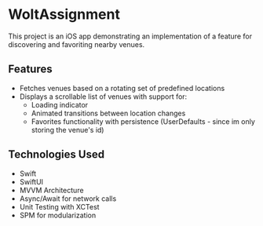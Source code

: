 # WoltAssignment

This project is an iOS app demonstrating an implementation of a feature for discovering and favoriting nearby venues. 

## Features

- Fetches venues based on a rotating set of predefined locations
- Displays a scrollable list of venues with support for:
  - Loading indicator
  - Animated transitions between location changes
  - Favorites functionality with persistence (UserDefaults - since im only storing the venue's id)
  

## Technologies Used

- Swift
- SwiftUI
- MVVM Architecture
- Async/Await for network calls
- Unit Testing with XCTest
- SPM for modularization
